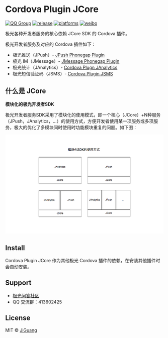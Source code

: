 # Cordova Plugin JCore
[![QQ Group](https://img.shields.io/badge/QQ%20Group-413602425-red.svg)]()
[![release](https://img.shields.io/badge/release-1.1.2-blue.svg)](https://github.com/jpush/jpush-phonegap-plugin/releases)
[![platforms](https://img.shields.io/badge/platforms-iOS%7CAndroid-lightgrey.svg)](https://github.com/jpush/jpush-phonegap-plugin)
[![weibo](https://img.shields.io/badge/weibo-JPush-blue.svg)](http://weibo.com/jpush?refer_flag=1001030101_&is_all=1)

极光各种开发者服务的核心依赖 JCore SDK 的 Cordova 插件。

极光开发者服务及对应的 Cordova 插件如下：

- 极光推送（JPush）- [JPush Phonegap Plugin](https://github.com/jpush/jpush-phonegap-plugin)
- 极光 IM（JMessage）- [JMessage Phonegap Plugin](https://github.com/jpush/jmessage-phonegap-plugin)
- 极光统计（JAnalytics）- [Cordova Plugn JAnalytics](https://github.com/wilhantian/cordova-plugin-janalytics)
- 极光短信验证码（JSMS）- [Cordova Plugin JSMS](https://github.com/jpush/cordova-plugin-jsms)

## 什么是 JCore

**模块化的极光开发者SDK**

极光开发者服务SDK采用了模块化的使用模式，即一个核心（JCore）+N种服务（JPush，JAnalytics，...）的使用方式，方便开发者使用某一项服务或多项服务，极大的优化了多模块同时使用时功能模块重复的问题。如下图：

![](doc/sdk_model.png)

## Install

Cordova Plugin JCore 作为其他极光 Cordova 插件的依赖，在安装其他插件时会自动安装。

## Support

- [极光问答社区](http://community.jiguang.cn/)
- QQ 交流群：413602425

## License

MIT © [JiGuang](/license)
